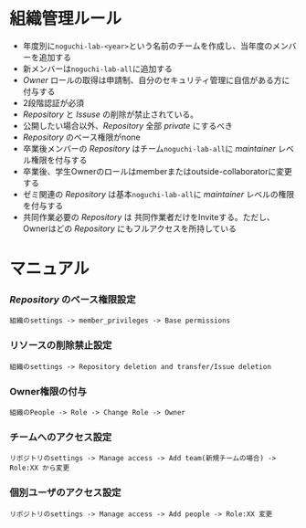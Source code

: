  # 組織管理ルール
- 年度別に`noguchi-lab-<year>`という名前のチームを作成し、当年度のメンバーを追加する
- 新メンバーは`noguchi-lab-all`に追加する
- *Owner* ロールの取得は申請制、自分のセキュリティ管理に自信がある方に付与する
- 2段階認証が必須
- *Repository* と *Issuse* の削除が禁止されている。
- 公開したい場合以外、*Repository* 全部 *private* にするべき
- *Repository* のベース権限がnone
- 卒業後メンバーの *Repository* はチーム`noguchi-lab-all`に *maintainer* レベル権限を付与する
- 卒業後、学生Ownerのロールはmemberまたはoutside-collaboratorに変更する
- ゼミ関連の *Repository* は基本`noguchi-lab-all`に *maintainer* レベルの権限を付与する
- 共同作業必要の *Repository* は 共同作業者だけをInviteする。ただし、Ownerはどの *Repository* にもフルアクセスを所持している

# マニュアル

### *Repository* のベース権限設定

`組織のsettings -> member_privileges -> Base permissions`

### リソースの削除禁止設定
`組織のsettings -> Repository deletion and transfer/Issue deletion`

### Owner権限の付与
`組織のPeople -> Role -> Change Role -> Owner`

### チームへのアクセス設定
`リポジトリのsettings -> Manage access -> Add team(新規チームの場合) -> Role:XX から変更`

### 個別ユーザのアクセス設定
`リポジトリのsettings -> Manage access -> Add people -> Role:XX 変更`
